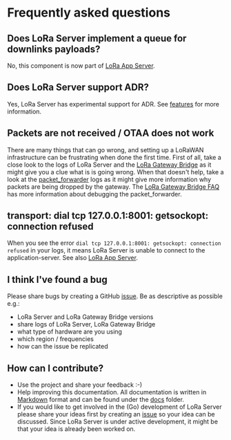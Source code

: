 # Frequently asked questions

## Does LoRa Server implement a queue for downlinks payloads?

No, this component is now part of [LoRa App Server](http://docs.loraserver.io/lora-app-server/).

## Does LoRa Server support ADR?

Yes, LoRa Server has experimental support for ADR.
See [features](features.md) for more information.

## Packets are not received / OTAA does not work

There are many things that can go wrong, and setting up a LoRaWAN
infrastructure can be frustrating when done the first time. First of all,
take a close look to the logs of LoRa Server and the [LoRa Gateway Bridge](http://docs.loraserver.io/lora-gateway-bridge/)
as it might give you a clue what is is going wrong. When that doesn't help,
take a look at the [packet_forwarder](https://github.com/Lora-net/packet_forwarder)
logs as it might give more information why packets are being dropped by the
gateway. The [LoRa Gateway Bridge FAQ](http://docs.loraserver.io/lora-gateway-bridge/frequently-asked-questions/)
has more information about debugging the packet_forwarder.

## transport: dial tcp 127.0.0.1:8001: getsockopt: connection refused

When you see the error `dial tcp 127.0.0.1:8001: getsockopt: connection refused`
in your logs, it means LoRa Server is unable to connect to the
application-server. See also [LoRa App Server](https://docs.loraserver.io/lora-app-server/).


## I think I've found a bug

Please share bugs by creating a GitHub [issue](https://github.com/brocaar/loraserver/issues).
Be as descriptive as possible e.g.:

* LoRa Server and LoRa Gateway Bridge versions
* share logs of LoRa Server, LoRa Gateway Bridge
* what type of hardware are you using
* which region / frequencies
* how can the issue be replicated

## How can I contribute?

* Use the project and share your feedback :-)
* Help improving this documentation. All documentation is written in
  [Markdown](https://daringfireball.net/projects/markdown/syntax) format
  and can be found under the [docs](https://github.com/brocaar/loraserver/tree/master/docs)
  folder.
* If you would like to get involved in the (Go) development of LoRa Server please 
  share your ideas first by creating an [issue](https://github.com/brocaar/loraserver/issues)
  so your idea can be discussed. Since LoRa Server is under active development,
  it might be that your idea is already been worked on. 

